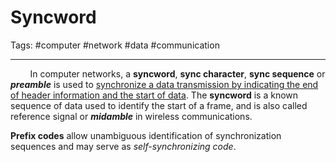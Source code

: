 # Syncword
Tags: #computer #network #data #communication 

---

&nbsp; &nbsp; &nbsp; &nbsp; In computer networks, a **syncword**, **sync character**, **sync sequence** or **_preamble_** is used to <u>synchronize a data transmission by indicating the end of header information and the start of data</u>.
The **syncword** is a known sequence of data used to identify the start of a frame, and is also called reference signal or **_midamble_** in wireless communications.

**Prefix codes** allow unambiguous identification of synchronization sequences and may serve as _self-synchronizing code_. 

